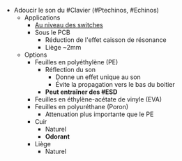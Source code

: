 - Adoucir le son du #Clavier (#Ptechinos, #Echinos)
	- Applications
		- [Au niveau des switches](https://switchandclick.com/pe-foam-mod/)
		- Sous le PCB
			- Réduction de l'effet caisson de résonance
			- Liège ~2mm
	- Options
		- Feuilles en polyéthylène (PE)
			- Réflection du son
				- Donne un effet unique au son
				- Évite la propagation vers le bas du boitier
			- **Peut entraîner des #ESD**
		- Feuilles en éthylène-acétate de vinyle (EVA)
		- Feuilles en polyuréthane (Poron)
			- Attenuation plus importante que le PE
		- Cuir
			- Naturel
			- **Odorant**
		- Liège
			- Naturel